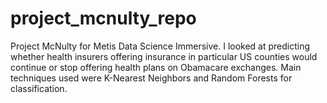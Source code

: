 # project_mcnulty_repo

Project McNulty for Metis Data Science Immersive. I looked at predicting whether health insurers offering insurance in particular US counties would continue or stop offering health plans on Obamacare exchanges. Main techniques used were K-Nearest Neighbors and Random Forests for classification.
